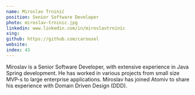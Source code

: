 ```yaml
---
name: Miroslav Trninić
position: Senior Software Developer
photo: miroslav-trninic.jpg
linkedin: www.linkedin.com/in/miroslavtrninic
xing: 
github: https://github.com/carousel
website: 
index: 43
---
```

Miroslav is a Senior Software Developer, with extensive experience in Java Spring development. He has worked in various projects from small size MVP-s to large enterprise applications. Miroslav has joined Atomiv to share his experience with Domain Driven Design (DDD).